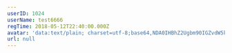 ```yaml
---
userID: 1024
userName: test6666
regTime: 2018-05-12T22:40:00.000Z
avatar: 'data:text/plain; charset=utf-8;base64,NDA0IHBhZ2Ugbm90IGZvdW5kCg=='
url: null
---
```




